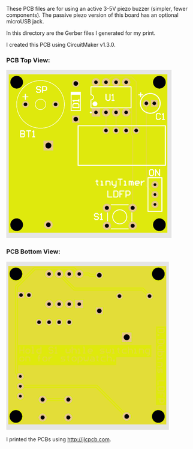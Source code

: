 These PCB files are for using an active 3-5V piezo buzzer (simpler, fewer components). The passive piezo version of this board has an optional microUSB jack.

In this directory are the Gerber files I generated for my print.

I created this PCB using CircuitMaker v1.3.0.

### PCB Top View:
<img src="https://github.com/dndubins/ATtiny85/blob/main/LabToy85/pics/activePCB_top.png">

### PCB Bottom View:
<img src="https://github.com/dndubins/ATtiny85/blob/main/LabToy85/pics/activePCB_bottom.png">

I printed the PCBs using http://jlcpcb.com.


